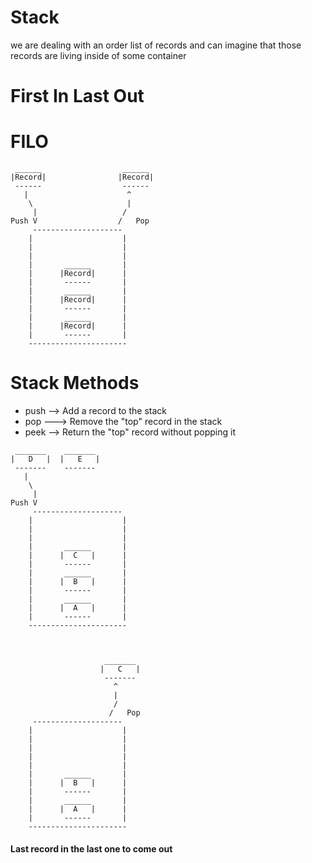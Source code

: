 # Stack
we are dealing with an order list of records and can imagine that those records are living inside of some container
# First In Last Out
# FILO

```
 ______                  ______
|Record|                |Record|
 ------                  ------  
   |                      ^
    \                     |
     |                   /
Push V                  /   Pop
     --------------------
    |                    |
    |                    |
    |                    |
    |       ______       |
    |      |Record|      |
    |       ------       |
    |       ______       |
    |      |Record|      |
    |       ------       |
    |       ______       |
    |      |Record|      |
    |       ------       |
    ----------------------
```
# Stack Methods
* push --> Add a record to the stack
* pop ---> Remove the "top" record in the stack
* peek --> Return the "top" record without popping it

```
 _______    _______              
|   D   |  |   E   |       
 -------    -------                
   |                      
    \                     
     |                   
Push V                  
     --------------------
    |                    |
    |                    |
    |                    |
    |       ______       |
    |      |  C   |      |
    |       ------       |
    |       ______       |
    |      |  B   |      |
    |       ------       |
    |       ______       |
    |      |  A   |      |
    |       ------       |
    ----------------------



                     _______
                    |   C   |
                     -------  
                       ^
                       |
                       /
                      /   Pop
     --------------------
    |                    |
    |                    |
    |                    |
    |                    |
    |                    |
    |       ______       |
    |      |  B   |      |
    |       ------       |
    |       ______       |
    |      |  A   |      |
    |       ------       |
    ----------------------
```
#### Last record in the last one to come out